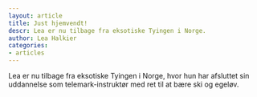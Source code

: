 ```yaml
---
layout: article
title: Just hjemvendt!
descr: Lea er nu tilbage fra eksotiske Tyingen i Norge.
author: Lea Halkier
categories:
- articles
---
```


Lea er nu tilbage fra eksotiske Tyingen i Norge, hvor hun har afsluttet sin uddannelse som telemark-instruktør med ret til at bære ski og egeløv.
